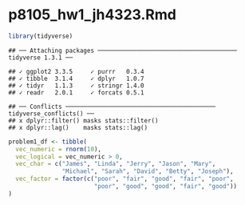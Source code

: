 p8105\_hw1\_jh4323.Rmd
================

``` r
library(tidyverse)
```

    ## ── Attaching packages ─────────────────────────────────────── tidyverse 1.3.1 ──

    ## ✓ ggplot2 3.3.5     ✓ purrr   0.3.4
    ## ✓ tibble  3.1.4     ✓ dplyr   1.0.7
    ## ✓ tidyr   1.1.3     ✓ stringr 1.4.0
    ## ✓ readr   2.0.1     ✓ forcats 0.5.1

    ## ── Conflicts ────────────────────────────────────────── tidyverse_conflicts() ──
    ## x dplyr::filter() masks stats::filter()
    ## x dplyr::lag()    masks stats::lag()

``` r
problem1_df <- tibble(
  vec_numeric = rnorm(10),
  vec_logical = vec_numeric > 0,
  vec_char = c("James", "Linda", "Jerry", "Jason", "Mary", 
               "Michael", "Sarah", "David", "Betty", "Joseph"),
  vec_factor = factor(c("poor", "fair", "good", "fair", "poor", 
                        "poor", "good", "good", "fair", "good"))
)
```
